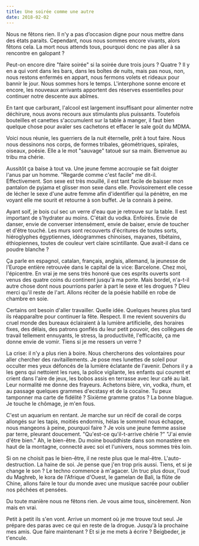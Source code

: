```yaml
---
title: Une soirée comme une autre
date: 2018-02-02
---
```


Nous ne fêtons rien.  Il n'y a pas d’occasion digne pour nous mettre dans des états paraits.  Cependant, nous nous sommes encore vivants, alors fêtons cela.  La mort nous attends tous, pourquoi donc ne pas aller à sa rencontre en galopant ?

Peut-on encore dire "faire soirée" si la soirée dure trois jours ?  Quatre ?  Il y en a qui vont dans les bars, dans les boîtes de nuits, mais pas nous, non, nous restons enfermés en appart, nous fermons volets et rideaux pour bannir le jour.  Nous sommes hors le temps.  L'interphone sonne encore et encore, les nouveaux arrivants apportent des réserves essentielles pour continuer notre descente aux abîmes.

En tant que carburant, l'alcool est largement insuffisant pour alimenter notre déchirure, nous avons recours aux stimulants plus puissants.  Toutefois bouteilles et canettes s'accumulent sur la table à manger, il faut bien quelque chose pour avaler ses cachetons et effacer le sale goût du MDMA.

Voici nous réunie, les guerriers de la nuit éternelle, prêt à tout faire.  Nous nous dessinons nos corps, de formes tribales, géométriques, spirales, oiseaux, poésie.  Elle a le mot "sauvage" tatoué sur sa main.  Bienvenue au tribu ma chérie.

Aussitôt ça baise à tout va.  Une jeune femme accroupie se fait doigter l'anus par un homme.  "Regarde comme c'est facile" me dit-il.  Effectivement.  Son sexe est très mouillé, il est tant facile de baisser mon pantalon de pyjama et glisser mon sexe dans elle.  Provisoirement elle cesse de lécher le sexe d'une autre femme afin d'identifier qui la pénètre, en me voyant elle me sourit et retourne à son buffet.  Je la connais à peine.

Ayant soif, je bois cul sec un verre d'eau que je retrouve sur la table.  Il est important de s'hydrater au moins.  C'était du vodka.  Enfoirés.  Envie de danser, envie de converser intensément, envie de baiser, envie de toucher et d'être touché.  Les murs sont recouverts d'écritures de toutes sorts, hiéroglyphes égyptiennes, idéogrammes chinoises, mayanes, tibétains, éthiopiennes, toutes de couleur vert claire scintillante.  Que avait-il dans ce poudre blanche ?

Ça parle en espagnol, catalan, français, anglais, allemand, la jeunesse de l'Europe entière retrouvée dans le capital de la vice: Barcelone.  Chez moi, l'épicentre.  En vrai je me sens très honoré que ces esprits ouverts sont venus des quatre coins du continent jusqu'à ma porte.  Mais bordel, n'a-t-il autre chose dont nous pourrions parler à part le sexe et les drogues ?  Dieu merci qu'il reste de l'art.  Allons réciter de la poésie habillé en robe de chambre en soie.

Certains ont besoin d'aller travailler.  Quelle idée.  Quelques heures plus tard ils réapparaître pour continuer la fête.  Respect.  Il me revient souvenirs du cruel monde des bureaux éclairaient à la lumière artificielle, des horaires fixes, des délais, des patrons gonflés du leur petit pouvoir, des collègues de travail tellement ennuyants, le stress, la productivité, l'efficacité, ça me donne envie de vomir.  Tiens si je me ressers un verre ?

La crise: il n'y a plus rien à boire.  Nous chercherons des volontaires pour aller chercher des ravitaillements.  Je pose mes lunettes de soleil pour occulter mes yeux défoncés de la lumière éclatante de l'avenir.  Dehors il y a les gens qui nettoient les rues, la police vigilante, les enfants qui courent et crient dans l'aire de jeux, les bobos assis en terrasse avec leur café au lait.  Leur normalité me donne des frayeurs.  Achetons bière, vin, vodka, rhum, et au passage quelques grammes d'ecstasy et de la cocaïne.  Tu peux tamponner ma carte de fidélité ?  Sixième gramme gratos ?  La bonne blague.  Je touche le chômage, je m'en fous.

C'est un aquarium en rentant.  Je marche sur un récif de corail de corps allongés sur les tapis, moitiés endormis, hélas le sommeil nous échappe, nous mangeons à peine, pourquoi faire ?  Je vois une jeune femme assise par terre, pleurant doucement.  "Qu'est-ce qu'il-t-arrive chérie ?"  "J'ai envie d'être bien."  Ah, le bien-être.  Du moine bouddhiste dans son monastère en haut de la montagne, connecté avec soi et l'univers, nous sommes très loin.

Si on ne choisit pas le bien-être, il ne reste plus que le mal-être.  L'auto-destruction.  La haine de soi.  Je pense que j'en trop pris aussi.  Tiens, et si je change le son ?  Le techno commence à m'agacer.  Un truc plus doux, l'oud du Maghreb, le kora de l'Afrique d'Ouest, le gamelan de Bali, la flûte de Chine, allons faire le tour du monde avec une musique sacrée pour oublier nos pêchées et pensées.

Du toute manière nous ne fêtons rien.  Je vous aime tous, sincèrement.  Non mais en vrai.

Petit à petit ils s'en vont.  Arrive un moment où je me trouve tout seul.  Je prépare des paras avec ce qui en reste de la drogue.  Jusqu'à la prochaine mes amis.  Que faire maintenant ?  Et si je me mets à écrire ?  Beigbeder, je t'encule.


